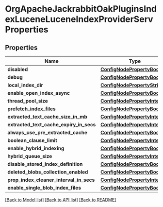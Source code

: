 # OrgApacheJackrabbitOakPluginsIndexLuceneLuceneIndexProviderServProperties

## Properties
Name | Type | Description | Notes
------------ | ------------- | ------------- | -------------
**disabled** | [**ConfigNodePropertyBoolean**](ConfigNodePropertyBoolean.md) |  | [optional] 
**debug** | [**ConfigNodePropertyBoolean**](ConfigNodePropertyBoolean.md) |  | [optional] 
**local_index_dir** | [**ConfigNodePropertyString**](ConfigNodePropertyString.md) |  | [optional] 
**enable_open_index_async** | [**ConfigNodePropertyBoolean**](ConfigNodePropertyBoolean.md) |  | [optional] 
**thread_pool_size** | [**ConfigNodePropertyInteger**](ConfigNodePropertyInteger.md) |  | [optional] 
**prefetch_index_files** | [**ConfigNodePropertyBoolean**](ConfigNodePropertyBoolean.md) |  | [optional] 
**extracted_text_cache_size_in_mb** | [**ConfigNodePropertyInteger**](ConfigNodePropertyInteger.md) |  | [optional] 
**extracted_text_cache_expiry_in_secs** | [**ConfigNodePropertyInteger**](ConfigNodePropertyInteger.md) |  | [optional] 
**always_use_pre_extracted_cache** | [**ConfigNodePropertyBoolean**](ConfigNodePropertyBoolean.md) |  | [optional] 
**boolean_clause_limit** | [**ConfigNodePropertyInteger**](ConfigNodePropertyInteger.md) |  | [optional] 
**enable_hybrid_indexing** | [**ConfigNodePropertyBoolean**](ConfigNodePropertyBoolean.md) |  | [optional] 
**hybrid_queue_size** | [**ConfigNodePropertyInteger**](ConfigNodePropertyInteger.md) |  | [optional] 
**disable_stored_index_definition** | [**ConfigNodePropertyBoolean**](ConfigNodePropertyBoolean.md) |  | [optional] 
**deleted_blobs_collection_enabled** | [**ConfigNodePropertyBoolean**](ConfigNodePropertyBoolean.md) |  | [optional] 
**prop_index_cleaner_interval_in_secs** | [**ConfigNodePropertyInteger**](ConfigNodePropertyInteger.md) |  | [optional] 
**enable_single_blob_index_files** | [**ConfigNodePropertyBoolean**](ConfigNodePropertyBoolean.md) |  | [optional] 

[[Back to Model list]](../README.md#documentation-for-models) [[Back to API list]](../README.md#documentation-for-api-endpoints) [[Back to README]](../README.md)


